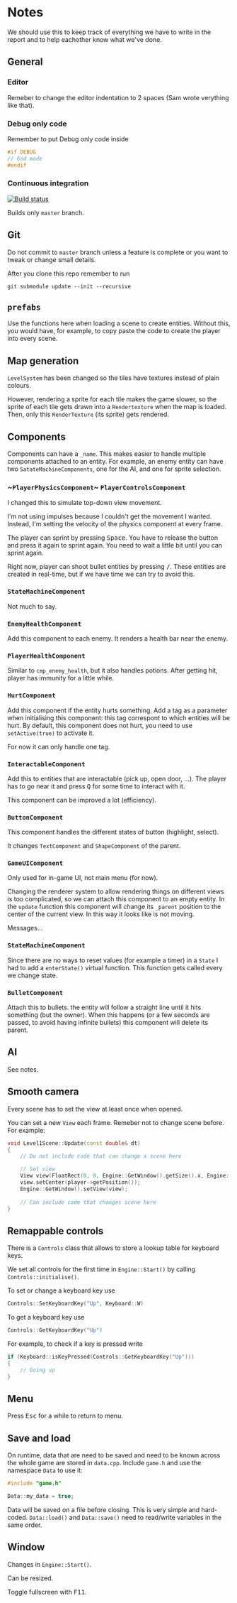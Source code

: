 # Notes

We should use this to keep track of everything we have to write in the report and to help eachother know what we've done.

## General

### Editor

Remeber to change the editor indentation to 2 spaces (Sam wrote verything like that).

### Debug only code

Remember to put Debug only code inside

``` cpp
#if DEBUG
// God mode
#endif
```

### Continuous integration

[![Build status](https://ci.appveyor.com/api/projects/status/8sqlliuqw0d2a50g?svg=true)](https://ci.appveyor.com/project/marcomoroni/azucena)

Builds only `master` branch.

## Git

Do not commit to `master` branch unless a feature is complete or you want to tweak or change small details.

After you clone this repo remember to run

```
git submodule update --init --recursive
```

## `prefabs`

Use the functions here when loading a scene to create entities. Without this, you would have, for example, to copy paste the code to create the player into every scene.

## Map generation

`LevelSystem` has been changed so the tiles have textures instead of plain colours.

However, rendering a sprite for each tile makes the game slower, so the sprite of each tile gets drawn into a `Rendertexture` when the map is loaded. Then, only this `RenderTexture` (its sprite) gets rendered.

## Components

Components can have a `_name`. This makes easier to handle multiple components attached to an entity. For example, an enemy entity can have two `SatateMachineComponents`, one for the AI, and one for sprite selection.

### ~`PlayerPhysicsComponent`~ `PlayerControlsComponent`

I changed this to simulate top-down view movement.

I'm not using impulses because I couldn't get the movement I wanted. Instead, I'm setting the velocity of the physics component at every frame.

The player can sprint by pressing <kbd>Space</kbd>. You have to release the button and press it again to sprint again. You need to wait a little bit until you can sprint again.

Right now, player can shoot bullet entities by pressing <kbd>/</kbd>. These entities are created in real-time, but if we have time we can try to avoid this.

### `StateMachineComponent`

Not much to say.

### `EnemyHealthComponent`

Add this component to each enemy. It renders a health bar near the enemy.

### `PlayerHealthComponent`

Similar to `cmp_enemy_health`, but it also handles potions. After getting hit, player has immunity for a little while.

### `HurtComponent`

Add this component if the entity hurts something. Add a tag as a parameter when initialising this component: this tag correspont to which entities will be hurt. By default, this component does not hurt, you need to use `setActive(true)` to activate it.

For now it can only handle one tag.

### `InteractableComponent`

Add this to entities that are interactable (pick up, open door, …). The player has to go near it and press <kbd>Q</kbd> for some time to interact with it.

This component can be improved a lot (efficiency).

### `ButtonComponent`

This component handles the different states of button (highlight, select).

It changes `TextComponent` and `ShapeComponent` of the parent.

### `GameUIComponent`

Only used for in-game UI, not main menu (for now).

Changing the renderer system to allow rendering things on different views is too complicated, so we can attach this component to an empty entity. In the `update` function this component will change its `_parent` position to the center of the current view. In this way it looks like is not moving.

Messages...

### `StateMachineComponent`

Since there are no ways to reset values (for example a timer) in a `State` I had to add a `enterState()` virtual function. This function gets called every we change state.

### `BulletComponent`

Attach this to bullets. the entity will follow a straight line until it hits something (but the owner). When this happens (or a few seconds are passed, to avoid having infinite bullets) this component will delete its parent.

## AI

See notes.

## Smooth camera

Every scene has to set the view at least once when opened.

You can set a new `View` each frame. Remeber not to change scene before. For example:

``` cpp
void Level1Scene::Update(const double& dt)
{
	// Do not include code that can change a scene here

	// Set view
	View view(FloatRect(0, 0, Engine::GetWindow().getSize().x, Engine::GetWindow().getSize().y));
	view.setCenter(player->getPosition());
	Engine::GetWindow().setView(view);
	
	// Can include code that changes scene here
}
```

## Remappable controls

There is a `Controls` class that allows to store a lookup table for keyboard keys.

We set all controls for the first time in `Engine::Start()` by calling `Controls::initialise()`.

To set or change a keyboard key use

``` cpp
Controls::SetKeyboardKey("Up", Keyboard::W)
```

To get a keyboard key use

``` cpp
Controls::GetKeyboardKey("Up")
```

For example, to check if a key is pressed write

``` cpp
if (Keyboard::isKeyPressed(Controls::GetKeyboardKey("Up")))
{
	// Going up
}
```

## Menu

Press <kbd>Esc</kbd> for a while to return to menu.

## Save and load

On runtime, data that are need to be saved and need to be known across the whole game are stored in `data.cpp`. Include `game.h` and use the namespace `Data` to use it:


``` cpp
#include "game.h"

Data::my_data = true;
```

Data will be saved on a file before closing. This is very simple and hard-coded. `Data::load()` and `Data::save()` need to read/write variables in the same order.

## Window

Changes in `Engine::Start()`.

Can be resized.

Toggle fullscreen with <kbd>F11</kbd>.

